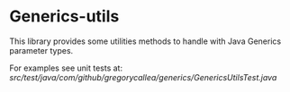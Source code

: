 # Generics-utils

This library provides some utilities methods to handle with Java Generics parameter types.

For examples see unit tests at:
*src/test/java/com/github/gregorycallea/generics/GenericsUtilsTest.java*  